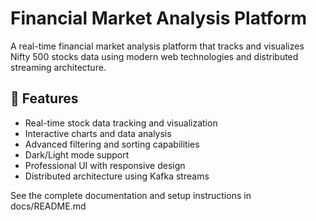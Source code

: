 # Financial Market Analysis Platform

A real-time financial market analysis platform that tracks and visualizes Nifty 500 stocks data using modern web technologies and distributed streaming architecture.

## 🚀 Features

- Real-time stock data tracking and visualization
- Interactive charts and data analysis
- Advanced filtering and sorting capabilities
- Dark/Light mode support
- Professional UI with responsive design
- Distributed architecture using Kafka streams

See the complete documentation and setup instructions in docs/README.md